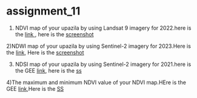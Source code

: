 # assignment_11
1) NDVI map of your upazila by using Landsat 9 imagery for 2022.here is the [link ](https://code.earthengine.google.com/1084b350f2d1ca4d0b1bce7e8e40f04c),
here is the [screenshot](https://github.com/Aimon-Rana-Jihad/assignment_11/commit/2a389b0c48d33b40be65087552835004320903c1)

2)NDWI map of your upazila by using Sentinel-2 imagery for 2023.Here is the [link](https://code.earthengine.google.com/2ad66751f3e9bc6b7ff3be32f5656a6d),
Here is the [screenshot](https://github.com/Aimon-Rana-Jihad/assignment_11/commit/39193fc245c2de6f909deff08e7436b3141090de)


3) NDSI map of your upazila by using Sentinel-2 imagery for 2021.here is the GEE [link](https://code.earthengine.google.com/7e678e9a661216928c7d36aa2f89e6d4),
here is the [ss](https://github.com/Aimon-Rana-Jihad/assignment_11/commit/6b10dd2f66bebe42495fd4f02fcab7060983c807)

4)The maximum and minimum NDVI value of your NDVI map.HEre is the GEE [link](https://code.earthengine.google.com/51773d78ca1afd1c58fda1c55d93bab8),Here is the [SS](https://github.com/Aimon-Rana-Jihad/assignment_11/commit/16393909a1505a009e36ae991675e9355eabcd88)
